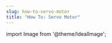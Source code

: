 ```yaml
---
slug: how-to-servo-motor
title: "How To: Servo Motor"
---
```

import Image from '@theme/IdealImage';
